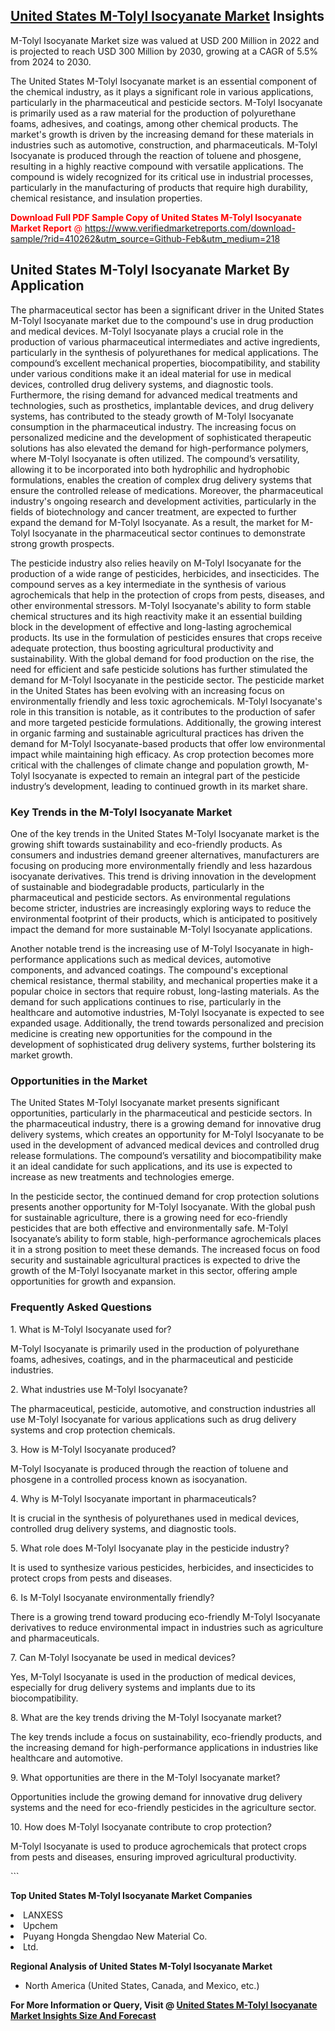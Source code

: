 <h2><a href="https://www.verifiedmarketreports.com/download-sample/?rid=410262&amp;utm_source=Github-Feb&amp;utm_medium=218" target="_blank">United States M-Tolyl Isocyanate Market</a> Insights</h2><p>M-Tolyl Isocyanate Market size was valued at USD 200 Million in 2022 and is projected to reach USD 300 Million by 2030, growing at a CAGR of 5.5% from 2024 to 2030.</p><p> <p>The United States M-Tolyl Isocyanate market is an essential component of the chemical industry, as it plays a significant role in various applications, particularly in the pharmaceutical and pesticide sectors. M-Tolyl Isocyanate is primarily used as a raw material for the production of polyurethane foams, adhesives, and coatings, among other chemical products. The market's growth is driven by the increasing demand for these materials in industries such as automotive, construction, and pharmaceuticals. M-Tolyl Isocyanate is produced through the reaction of toluene and phosgene, resulting in a highly reactive compound with versatile applications. The compound is widely recognized for its critical use in industrial processes, particularly in the manufacturing of products that require high durability, chemical resistance, and insulation properties. <p><span class=""><span style="color: #ff0000;"><strong>Download Full PDF Sample Copy of United States M-Tolyl Isocyanate Market Report</strong> @ </span><a href="https://www.verifiedmarketreports.com/download-sample/?rid=410262&amp;utm_source=Github-Feb&amp;utm_medium=218" target="_blank">https://www.verifiedmarketreports.com/download-sample/?rid=410262&amp;utm_source=Github-Feb&amp;utm_medium=218</a></span></p></p> <h2>United States M-Tolyl Isocyanate Market By Application</h2> <p>The pharmaceutical sector has been a significant driver in the United States M-Tolyl Isocyanate market due to the compound's use in drug production and medical devices. M-Tolyl Isocyanate plays a crucial role in the production of various pharmaceutical intermediates and active ingredients, particularly in the synthesis of polyurethanes for medical applications. The compound’s excellent mechanical properties, biocompatibility, and stability under various conditions make it an ideal material for use in medical devices, controlled drug delivery systems, and diagnostic tools. Furthermore, the rising demand for advanced medical treatments and technologies, such as prosthetics, implantable devices, and drug delivery systems, has contributed to the steady growth of M-Tolyl Isocyanate consumption in the pharmaceutical industry. The increasing focus on personalized medicine and the development of sophisticated therapeutic solutions has also elevated the demand for high-performance polymers, where M-Tolyl Isocyanate is often utilized. The compound’s versatility, allowing it to be incorporated into both hydrophilic and hydrophobic formulations, enables the creation of complex drug delivery systems that ensure the controlled release of medications. Moreover, the pharmaceutical industry's ongoing research and development activities, particularly in the fields of biotechnology and cancer treatment, are expected to further expand the demand for M-Tolyl Isocyanate. As a result, the market for M-Tolyl Isocyanate in the pharmaceutical sector continues to demonstrate strong growth prospects. <p>The pesticide industry also relies heavily on M-Tolyl Isocyanate for the production of a wide range of pesticides, herbicides, and insecticides. The compound serves as a key intermediate in the synthesis of various agrochemicals that help in the protection of crops from pests, diseases, and other environmental stressors. M-Tolyl Isocyanate's ability to form stable chemical structures and its high reactivity make it an essential building block in the development of effective and long-lasting agrochemical products. Its use in the formulation of pesticides ensures that crops receive adequate protection, thus boosting agricultural productivity and sustainability. With the global demand for food production on the rise, the need for efficient and safe pesticide solutions has further stimulated the demand for M-Tolyl Isocyanate in the pesticide sector. The pesticide market in the United States has been evolving with an increasing focus on environmentally friendly and less toxic agrochemicals. M-Tolyl Isocyanate's role in this transition is notable, as it contributes to the production of safer and more targeted pesticide formulations. Additionally, the growing interest in organic farming and sustainable agricultural practices has driven the demand for M-Tolyl Isocyanate-based products that offer low environmental impact while maintaining high efficacy. As crop protection becomes more critical with the challenges of climate change and population growth, M-Tolyl Isocyanate is expected to remain an integral part of the pesticide industry’s development, leading to continued growth in its market share. <h3>Key Trends in the M-Tolyl Isocyanate Market</h3> <p>One of the key trends in the United States M-Tolyl Isocyanate market is the growing shift towards sustainability and eco-friendly products. As consumers and industries demand greener alternatives, manufacturers are focusing on producing more environmentally friendly and less hazardous isocyanate derivatives. This trend is driving innovation in the development of sustainable and biodegradable products, particularly in the pharmaceutical and pesticide sectors. As environmental regulations become stricter, industries are increasingly exploring ways to reduce the environmental footprint of their products, which is anticipated to positively impact the demand for more sustainable M-Tolyl Isocyanate applications.</p> <p>Another notable trend is the increasing use of M-Tolyl Isocyanate in high-performance applications such as medical devices, automotive components, and advanced coatings. The compound's exceptional chemical resistance, thermal stability, and mechanical properties make it a popular choice in sectors that require robust, long-lasting materials. As the demand for such applications continues to rise, particularly in the healthcare and automotive industries, M-Tolyl Isocyanate is expected to see expanded usage. Additionally, the trend towards personalized and precision medicine is creating new opportunities for the compound in the development of sophisticated drug delivery systems, further bolstering its market growth.</p> <h3>Opportunities in the Market</h3> <p>The United States M-Tolyl Isocyanate market presents significant opportunities, particularly in the pharmaceutical and pesticide sectors. In the pharmaceutical industry, there is a growing demand for innovative drug delivery systems, which creates an opportunity for M-Tolyl Isocyanate to be used in the development of advanced medical devices and controlled drug release formulations. The compound’s versatility and biocompatibility make it an ideal candidate for such applications, and its use is expected to increase as new treatments and technologies emerge.</p> <p>In the pesticide sector, the continued demand for crop protection solutions presents another opportunity for M-Tolyl Isocyanate. With the global push for sustainable agriculture, there is a growing need for eco-friendly pesticides that are both effective and environmentally safe. M-Tolyl Isocyanate’s ability to form stable, high-performance agrochemicals places it in a strong position to meet these demands. The increased focus on food security and sustainable agricultural practices is expected to drive the growth of the M-Tolyl Isocyanate market in this sector, offering ample opportunities for growth and expansion.</p> <h3>Frequently Asked Questions</h3> <p>1. What is M-Tolyl Isocyanate used for?</p> <p>M-Tolyl Isocyanate is primarily used in the production of polyurethane foams, adhesives, coatings, and in the pharmaceutical and pesticide industries.</p> <p>2. What industries use M-Tolyl Isocyanate?</p> <p>The pharmaceutical, pesticide, automotive, and construction industries all use M-Tolyl Isocyanate for various applications such as drug delivery systems and crop protection chemicals.</p> <p>3. How is M-Tolyl Isocyanate produced?</p> <p>M-Tolyl Isocyanate is produced through the reaction of toluene and phosgene in a controlled process known as isocyanation.</p> <p>4. Why is M-Tolyl Isocyanate important in pharmaceuticals?</p> <p>It is crucial in the synthesis of polyurethanes used in medical devices, controlled drug delivery systems, and diagnostic tools.</p> <p>5. What role does M-Tolyl Isocyanate play in the pesticide industry?</p> <p>It is used to synthesize various pesticides, herbicides, and insecticides to protect crops from pests and diseases.</p> <p>6. Is M-Tolyl Isocyanate environmentally friendly?</p> <p>There is a growing trend toward producing eco-friendly M-Tolyl Isocyanate derivatives to reduce environmental impact in industries such as agriculture and pharmaceuticals.</p> <p>7. Can M-Tolyl Isocyanate be used in medical devices?</p> <p>Yes, M-Tolyl Isocyanate is used in the production of medical devices, especially for drug delivery systems and implants due to its biocompatibility.</p> <p>8. What are the key trends driving the M-Tolyl Isocyanate market?</p> <p>The key trends include a focus on sustainability, eco-friendly products, and the increasing demand for high-performance applications in industries like healthcare and automotive.</p> <p>9. What opportunities are there in the M-Tolyl Isocyanate market?</p> <p>Opportunities include the growing demand for innovative drug delivery systems and the need for eco-friendly pesticides in the agriculture sector.</p> <p>10. How does M-Tolyl Isocyanate contribute to crop protection?</p> <p>M-Tolyl Isocyanate is used to produce agrochemicals that protect crops from pests and diseases, ensuring improved agricultural productivity.</p> ```</p><p><strong>Top United States M-Tolyl Isocyanate Market Companies</strong></p><div data-test-id=""><p><li>LANXESS</li><li> Upchem</li><li> Puyang Hongda Shengdao New Material Co.</li><li> Ltd.</li></p><div><strong>Regional Analysis of&nbsp;United States M-Tolyl Isocyanate Market</strong></div><ul><li dir="ltr"><p dir="ltr">North America&nbsp;(United States, Canada, and Mexico, etc.)</p></li></ul><p><strong>For More Information or Query, Visit @&nbsp;</strong><strong><a href="https://www.verifiedmarketreports.com/product/m-tolyl-isocyanate-market/?utm_source=Github-Feb&amp;utm_medium=218" target="_blank">United States M-Tolyl Isocyanate Market Insights Size And Forecast</a></strong></p></div>
